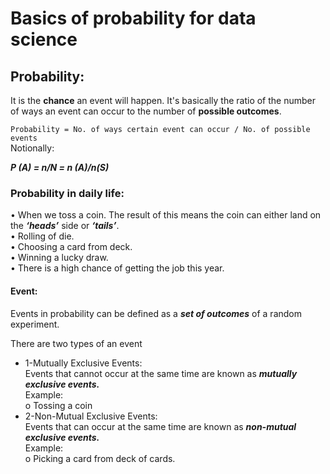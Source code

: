 # Basics of probability for data science
## Probability:  
It is the **chance** an event will happen. It's basically the ratio of the number of ways an event can occur to the number of **possible outcomes**.  
  
```Probability = No. of ways certain event can occur / No. of possible events```  
Notionally:

***P (A) = n/N   = n (A)/n(S)***         
### Probability in daily life:
•	When we toss a coin. The result of this means the coin can either land on the ***‘heads’*** side or ***‘tails’***.  
•	Rolling of die.  
•	Choosing a card from deck.  
•	Winning a lucky draw.  
•	There is a high chance of getting the job this year.  
#### Event:  
Events in probability can be defined as a ***set of outcomes*** of a random experiment. 
  
There are two types of an event  
  - 1-Mutually Exclusive Events:  
                                Events that cannot occur at the same time are known as ***mutually exclusive events.***  
Example:  
o	Tossing a coin  
  - 2-Non-Mutual Exclusive Events:  
                                  Events that can occur at the same time are known as ***non-mutual exclusive events.***  
Example:  
o	Picking a card from deck of cards.  






